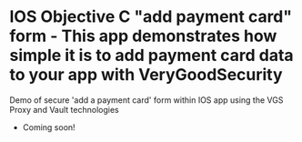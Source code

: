 # IOS Objective C "add payment card" form - This app demonstrates how simple it is to add payment card data to your app with VeryGoodSecurity     

Demo of secure 'add a payment card' form within IOS app using the VGS Proxy and Vault technologies     

- Coming soon!    

